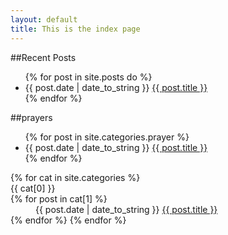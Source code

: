 ```yaml
---
layout: default
title: This is the index page
---
```


##Recent Posts
<ul>
  {% for post in site.posts do %}
  <li>
    {{ post.date | date_to_string }} <a href="{{ post.url }}">{{ post.title }}</a>
  </li>
  {% endfor %}
</ul>

##prayers

<ul>
  {% for post in site.categories.prayer %}
  <li>
    {{ post.date | date_to_string }} <a href="{{ post.url }}">{{ post.title }}</a>
  </li>
  {% endfor %}
</ul>

<dl>
	{% for cat in site.categories %}
    <dt>{{ cat[0] }}</dt>
		{% for post in cat[1] %}
			<dd> {{ post.date | date_to_string }} <a href="{{ post.url }}">{{ post.title }}</a> </dd>
		{% endfor %}
	{% endfor %}
</dl>